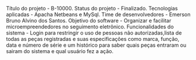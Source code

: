 Título do projeto - B-10000.
Status do projeto - Finalizado.
Tecnologias aplicadas - Apacha Netbeans e MySql.
Time de desenvolvedores - Emerson Bruno Alvino dos Santos.
Objetivo do software - Organizar e facilitar microempreendedores no seguimento eletrônico.
Funcionalidades do sistema - Login para restringir o uso de pessoas não autorizadas,lista de todas as peças registradas e suas especificações como marca,
função, data e número de série e um histórico para saber quais peças entraram ou sairam do sistema e qual usuário fez a ação.
